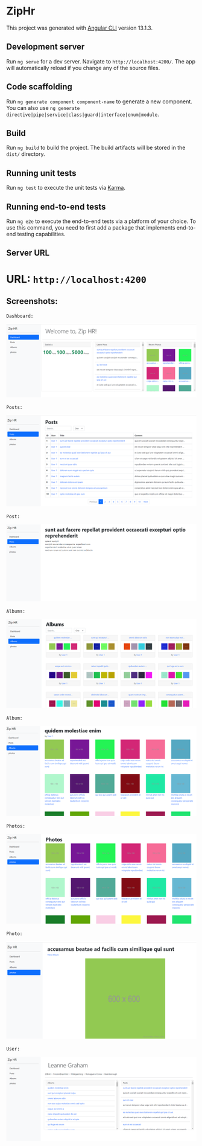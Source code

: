 # ZipHr

This project was generated with [Angular CLI](https://github.com/angular/angular-cli) version 13.1.3.

## Development server

Run `ng serve` for a dev server. Navigate to `http://localhost:4200/`. The app will automatically reload if you change any of the source files.

## Code scaffolding

Run `ng generate component component-name` to generate a new component. You can also use `ng generate directive|pipe|service|class|guard|interface|enum|module`.

## Build

Run `ng build` to build the project. The build artifacts will be stored in the `dist/` directory.

## Running unit tests

Run `ng test` to execute the unit tests via [Karma](https://karma-runner.github.io).

## Running end-to-end tests

Run `ng e2e` to execute the end-to-end tests via a platform of your choice. To use this command, you need to first add a package that implements end-to-end testing capabilities.

## Server URL
# URL: `http://localhost:4200`


## Screenshots:

`Dashboard:`

![Screenshot](dashboard.PNG)

`Posts:`

![Screenshot](posts.PNG)

`Post:`

![Screenshot](post.PNG)

`Albums:`

![Screenshot](albums.PNG)

`Album:`

![Screenshot](album.PNG)

`Photos:`

![Screenshot](photos.PNG)

`Photo:`

![Screenshot](photo.PNG)

`User:`

![Screenshot](user.PNG)